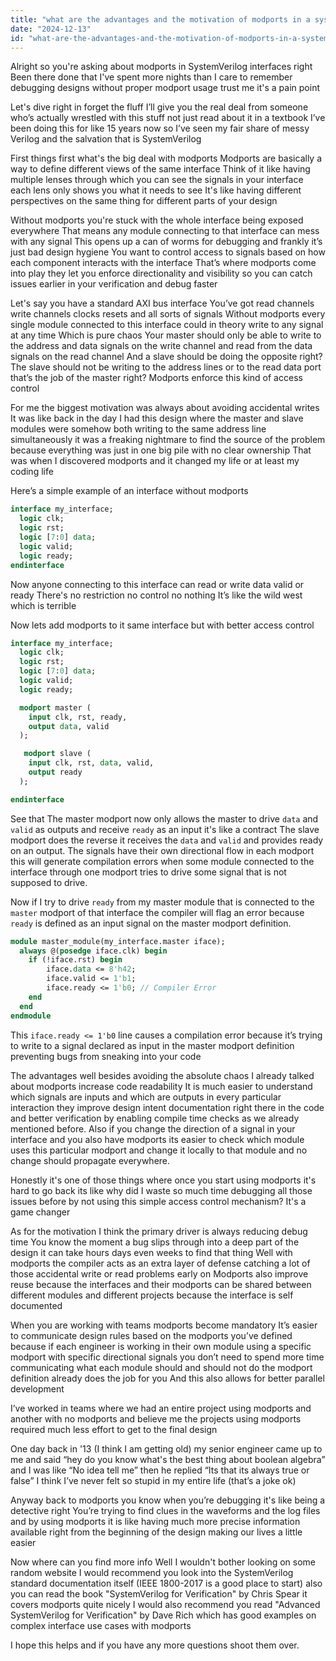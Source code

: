 ```yaml
---
title: "what are the advantages and the motivation of modports in a systemverilog interf?"
date: "2024-12-13"
id: "what-are-the-advantages-and-the-motivation-of-modports-in-a-systemverilog-interf"
---
```


Alright so you're asking about modports in SystemVerilog interfaces right Been there done that I've spent more nights than I care to remember debugging designs without proper modport usage trust me it's a pain point

Let's dive right in forget the fluff I’ll give you the real deal from someone who’s actually wrestled with this stuff not just read about it in a textbook I’ve been doing this for like 15 years now so I’ve seen my fair share of messy Verilog and the salvation that is SystemVerilog

First things first what's the big deal with modports Modports are basically a way to define different views of the same interface Think of it like having multiple lenses through which you can see the signals in your interface each lens only shows you what it needs to see It's like having different perspectives on the same thing for different parts of your design

Without modports you're stuck with the whole interface being exposed everywhere That means any module connecting to that interface can mess with any signal This opens up a can of worms for debugging and frankly it’s just bad design hygiene You want to control access to signals based on how each component interacts with the interface That’s where modports come into play they let you enforce directionality and visibility so you can catch issues earlier in your verification and debug faster

Let's say you have a standard AXI bus interface You’ve got read channels write channels clocks resets and all sorts of signals Without modports every single module connected to this interface could in theory write to any signal at any time Which is pure chaos Your master should only be able to write to the address and data signals on the write channel and read from the data signals on the read channel And a slave should be doing the opposite right? The slave should not be writing to the address lines or to the read data port that’s the job of the master right? Modports enforce this kind of access control

For me the biggest motivation was always about avoiding accidental writes It was like back in the day I had this design where the master and slave modules were somehow both writing to the same address line simultaneously it was a freaking nightmare to find the source of the problem because everything was just in one big pile with no clear ownership That was when I discovered modports and it changed my life or at least my coding life

Here’s a simple example of an interface without modports

```systemverilog
interface my_interface;
  logic clk;
  logic rst;
  logic [7:0] data;
  logic valid;
  logic ready;
endinterface
```

Now anyone connecting to this interface can read or write data valid or ready There's no restriction no control no nothing It’s like the wild west which is terrible

Now lets add modports to it same interface but with better access control

```systemverilog
interface my_interface;
  logic clk;
  logic rst;
  logic [7:0] data;
  logic valid;
  logic ready;

  modport master (
    input clk, rst, ready,
    output data, valid
  );

   modport slave (
    input clk, rst, data, valid,
    output ready
  );

endinterface
```

See that The master modport now only allows the master to drive `data` and `valid` as outputs and receive `ready` as an input it's like a contract The slave modport does the reverse it receives the `data` and `valid` and provides ready on an output. The signals have their own directional flow in each modport this will generate compilation errors when some module connected to the interface through one modport tries to drive some signal that is not supposed to drive.

Now if I try to drive `ready` from my master module that is connected to the `master` modport of that interface the compiler will flag an error because `ready` is defined as an input signal on the master modport definition.

```systemverilog
module master_module(my_interface.master iface);
  always @(posedge iface.clk) begin
    if (!iface.rst) begin
        iface.data <= 8'h42;
        iface.valid <= 1'b1;
        iface.ready <= 1'b0; // Compiler Error
    end
  end
endmodule
```
This `iface.ready <= 1'b0` line causes a compilation error because it’s trying to write to a signal declared as input in the master modport definition preventing bugs from sneaking into your code

The advantages well besides avoiding the absolute chaos I already talked about modports increase code readability It is much easier to understand which signals are inputs and which are outputs in every particular interaction they improve design intent documentation right there in the code and better verification by enabling compile time checks as we already mentioned before. Also if you change the direction of a signal in your interface and you also have modports its easier to check which module uses this particular modport and change it locally to that module and no change should propagate everywhere.

Honestly it's one of those things where once you start using modports it's hard to go back its like why did I waste so much time debugging all those issues before by not using this simple access control mechanism? It's a game changer

As for the motivation I think the primary driver is always reducing debug time You know the moment a bug slips through into a deep part of the design it can take hours days even weeks to find that thing Well with modports the compiler acts as an extra layer of defense catching a lot of those accidental write or read problems early on Modports also improve reuse because the interfaces and their modports can be shared between different modules and different projects because the interface is self documented

When you are working with teams modports become mandatory It’s easier to communicate design rules based on the modports you’ve defined because if each engineer is working in their own module using a specific modport with specific directional signals you don’t need to spend more time communicating what each module should and should not do the modport definition already does the job for you And this also allows for better parallel development

I’ve worked in teams where we had an entire project using modports and another with no modports and believe me the projects using modports required much less effort to get to the final design

One day back in '13 (I think I am getting old) my senior engineer came up to me and said “hey do you know what's the best thing about boolean algebra” and I was like “No idea tell me” then he replied “Its that its always true or false” I think I’ve never felt so stupid in my entire life (that’s a joke ok)

Anyway back to modports you know when you’re debugging it's like being a detective right You’re trying to find clues in the waveforms and the log files and by using modports it is like having much more precise information available right from the beginning of the design making our lives a little easier

Now where can you find more info Well I wouldn't bother looking on some random website I would recommend you look into the SystemVerilog standard documentation itself (IEEE 1800-2017 is a good place to start) also you can read the book "SystemVerilog for Verification" by Chris Spear it covers modports quite nicely I would also recommend you read "Advanced SystemVerilog for Verification" by Dave Rich which has good examples on complex interface use cases with modports

I hope this helps and if you have any more questions shoot them over.
